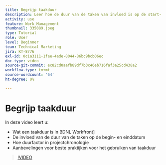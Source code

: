 ```yaml
---
title: Begrijp taakduur
description: Leer hoe de duur van de taken van invloed is op de start- en voltooiingsdatums, hoe de duur van de taken in de tijdlijnen van het project wordt weergegeven en hoe u de meeste tips en trucs voor het gebruik van de taakduur kunt gebruiken.
activity: use
feature: Work Management
thumbnail: 335089.jpeg
type: Tutorial
role: User
level: Beginner
team: Technical Marketing
jira: KT-8776
exl-id: 0c1a3111-1fae-4ade-8044-86bc9bcb06ec
doc-type: video
source-git-commit: ec82cd0aafb89df7b3c46eb716faf3a25cd438a2
workflow-type: tm+mt
source-wordcount: '64'
ht-degree: 0%

---
```


# Begrijp taakduur

In deze video leert u:

* Wat een taakduur is in [!DNL Workfront]
* De invloed van de duur van de taken op de begin- en einddatum
* Hoe duurfactor in projectchronologie
* Aanbevelingen voor beste praktijken voor het gebruiken van taakduur

>[!VIDEO](https://video.tv.adobe.com/v/335089/?quality=12&learn=on)
